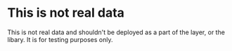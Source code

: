 # This is not real data
This is not real data and shouldn't be deployed as a part of the layer, or the libary. It is for testing purposes only.
